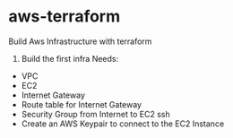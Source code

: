 # aws-terraform
Build Aws Infrastructure with terraform

1. Build the first infra
Needs:
- VPC
- EC2
- Internet Gateway
- Route table for Internet Gateway
- Security Group from Internet to EC2 ssh
- Create an AWS Keypair to connect to the EC2 Instance